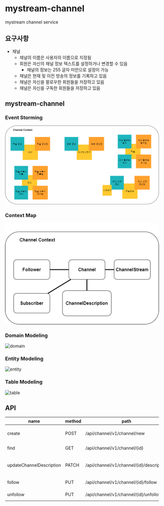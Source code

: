 # mystream-channel
mystream channel service

## 요구사항

  - 채널
    - 채널의 이름은 사용자의 이름으로 지정됨
    - 회원은 자신의 채널 정보 텍스트를 설정하거나 변경할 수 있음
      - 채널의 정보는 255 글자 미만으로 설정이 가능
    - 채널은 현재 및 이전 방송의 정보를 기록하고 있음
    - 채널은 자신을 팔로우한 회원들을 저장하고 있음
    - 채널은 자신을 구독한 회원들을 저장하고 있음

## mystream-channel

### Event Storming

![event_storming](doc/assets/event_storming.png)

### Context Map

![context_map](doc/assets/context_map.png)


### Domain Modeling

![domain](https://www.plantuml.com/plantuml/png/POvDReCX34JtdC9YMOb5Rn2fKNTTSGB2voQenaR6DChjs_me0cK5UczWPjSjgOrApeeHWg-NRegfXdnAp4WGKNzBHjXBJONXIpOaxrp_AToIfWfPQXD6jcWNGb3CblX8wDpJmCVzirSIRsMlV8yzQsbMX2SPn-6A3wWJ_1GYEVyZztWB_jr362s0V_DFlTfDpXokrtN86j9oFDcIccSjKS9lk_TD6zqEUHlrST0V)

### Entity Modeling

![entity](https://www.plantuml.com/plantuml/png/dL8zJyCm4DtxAwoCI1rOcLeebHYOAcRanjVMaZyY-znI8VuxvyJg1KSGYINolNllvVdEguWoOB96DE1Gu_NTUWL6ksEpM51jG3Js6Z60jCls99q38tOGphe5yTmhn6jM4BsKJmChYi-545hHf-XslOjuo0okkR-1s0RTeVQEIIEGc0Tlp0K2jxS4U4Ae5zC-K_VZzkw6vT_Gxn3MICVKgU7unR77eJZxSFMtOEWiMzHdc7UQ96UxVgIHx_oOl-75okEyxtQuF9kbI58rfwj7DTaBZwjCs0yZvjaMT8s4RYJEH-Mv_pSjE_oHjzuwYyQTSMpuw7GWvFSOj-VRt3TY6VJnXCl-F5rhnLN-ufZA3xoY6JXanpkcSUe9GZoMa9exjMtgVfZUbbVLn2baKfKdHLuhS2hPRm00)

### Table Modeling

![table](https://www.plantuml.com/plantuml/png/fPB1Se8m48RlUOgjlGXJV0B7iHSldPxgdGcmQAQ1C4bG7F7T6yfA3ThH6Rd0_ldpxRyaIsEvjdKXcHLM8aoAWx4QUH6bMrwMAE4BzKwa26kUkFLFbQ6SCFQIOIvA1DkfqoQ0L79Ze87v7ARhjzVLwjqz0ImMWpLN6iMcZB_nq6q8mmQcguyW31dhATJH171a05J58dD554KCFC9vkK_hNC4_XWnDgaLbXIh9bReT5cDktNTTPVHzeXWZCeNnjCjCfDHQkeAdLkpmqHPUDh-F7tfezdj6viANT2yTYu9l7cYRAodtgFjML5pYQqFre_axXXg8O_NUqLsV6MMYbPxZ6jyFPEga-s79ESfGFpVV63lMdvvn24fPiAc4nZiZ4zj0sywqs6pjh6rltHpFcAbzwNoZc-p39EPsfeutncJN4fnKly51_rGVM5U4y-u5yuKUvQmEH3-7iIMMMLtGI_u0)


## API

| name | method | path | decription | request body |
| -- | -- | -- | -- | -- |
| create | POST | /api/channel/v1/channel/new | create channel | { "id": 100, "username":"user100" } |
| find | GET | /api/channel/v1/channel/{id} | find channel | |
| updateChannelDescription | PATCH | /api/channel/v1/channel/{id}/description | change value of channel description | { "title": "hello", "bannerImage" : "" } |
| follow | PUT | /api/channel/v1/channel/{id}/follow | follow channel | { "userId" : 100, "channelId" : 105 } |
| unfollow | PUT | /api/channel/v1/channel/{id}/unfollow | unfollow channel | { "userId" : 100, "channelId" : 105 } |
